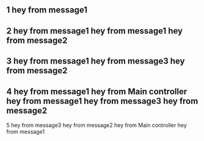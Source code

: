 1
hey from message1
------------------------------
2
hey from message1
hey from message1
hey from message2
------------------------------
3
hey from message1
hey from message3
hey from message2
------------------------------
4
hey from message1
hey from Main controller
hey from message1
hey from message3
hey from message2
------------------------------
5
hey from message3
hey from message2
hey from Main controller
hey from message1
